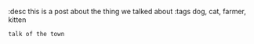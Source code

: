 :desc this is a post about the thing we talked about
:tags dog, cat, farmer, kitten

```
talk of the town
```
